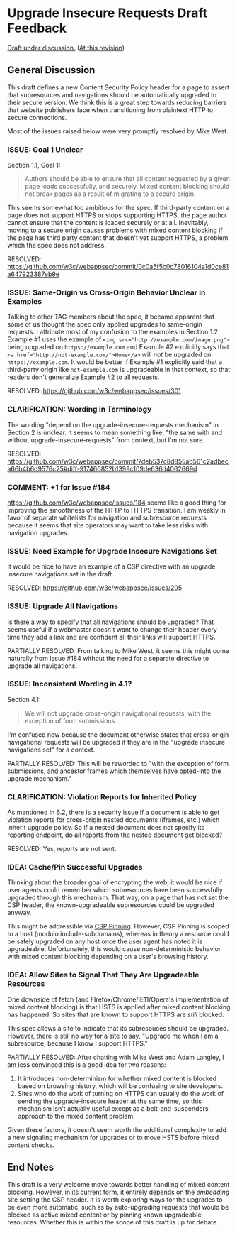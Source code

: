 # Upgrade Insecure Requests Draft Feedback

[Draft under discussion.](https://w3c.github.io/webappsec/specs/upgrade/) ([At this revision](https://github.com/w3c/webappsec/tree/f3ef3fb43394d57fa3ff9f93f22f3b057f7551be/specs/upgrade))

## General Discussion

This draft defines a new Content Security Policy header for a page to assert
that subresources and navigations should be automatically upgraded to their secure version. We think this is a great step towards reducing barriers that website publishers
face when transitioning from plaintext HTTP to secure connections.

Most of the issues raised below were very promptly resolved by Mike West.

### ISSUE: Goal 1 Unclear

Section 1.1, Goal 1:

> Authors should be able to ensure that all content requested by a given page
> loads successfully, and securely. Mixed content blocking should not break
> pages as a result of migrating to a secure origin.

This seems somewhat too ambitious for the spec. If third-party content on
a page does not support HTTPS or stops supporting HTTPS, the page author cannot
ensure that the content is loaded securely or at all. Inevitably, moving to
a secure origin causes problems with mixed content blocking if the page has
third party content that doesn't yet support HTTPS, a problem which the spec
does not address.

RESOLVED:
https://github.com/w3c/webappsec/commit/0c0a5f5c0c78016104a1d0ce81a647923387eb9e

### ISSUE: Same-Origin vs Cross-Origin Behavior Unclear in Examples

Talking to other TAG members about the spec, it became apparent that some of us
thought the spec only applied upgrades to same-origin requests. I attribute
most of my confusion to the examples in Section 1.2. Example #1 uses the
example of `<img src="http://example.com/image.png">` being upgraded on
`https://example.com` and Example #2 explicitly says that `<a
href="http://not-example.com/">Home</a>` will *not* be upgraded on
`https://example.com`. It would be better if Example #1 explicitly said that
a third-party origin like `not-example.com` is upgradeable in that context, so
that readers don't generalize Example #2 to all requests.

RESOLVED: https://github.com/w3c/webappsec/issues/301

### CLARIFICATION: Wording in Terminology

The wording "depend on the upgrade-insecure-requests mechanism" in Section 2 is
unclear. It seems to mean something like, "the same with and without
upgrade-insecure-requests" from context, but I'm not sure.

RESOLVED:
https://github.com/w3c/webappsec/commit/7deb537c8d855ab561c2adbeca66b4b6d9576c25#diff-917460852b1399c109de636d4062669d

### COMMENT: +1 for Issue #184

https://github.com/w3c/webappsec/issues/184 seems like a good thing for
improving the smoothness of the HTTP to HTTPS transition. I am weakly in favor
of separate whitelists for navigation and subresource requests because it seems
that site operators may want to take less risks with navigation upgrades.

### ISSUE: Need Example for Upgrade Insecure Navigations Set

It would be nice to have an example of a CSP directive with an upgrade insecure
navigations set in the draft.

RESOLVED: https://github.com/w3c/webappsec/issues/295

### ISSUE: Upgrade All Navigations

Is there a way to specify that all navigations should be upgraded? That seems
useful if a webmaster doesn't want to change their header every time they add
a link and are confident all their links will support HTTPS.

PARTIALLY RESOLVED: From talking to Mike West, it seems this might come naturally from Issue #184 without the need for a separate directive to upgrade all navigations.

### ISSUE: Inconsistent Wording in 4.1?

Section 4.1:
> We will not upgrade cross-origin navigational requests, with the exception of
> form submissions

I'm confused now because the document otherwise states that cross-origin
navigational requests will be upgraded if they are in the "upgrade insecure
navigations set" for a context.

PARTIALLY RESOLVED: This will be reworded to "with the exception of form
submissions, and ancestor frames which themselves have opted-into the upgrade
mechanism."

### CLARIFICATION: Violation Reports for Inherited Policy

As mentioned in 6.2, there is a security issue if a document is able to get
violation reports for cross-origin nested documents (iframes, etc.) which
inherit upgrade policy. So if a nested document does not specify its reporting
endpoint, do all reports from the nested document get blocked?

RESOLVED: Yes, reports are not sent.

### IDEA: Cache/Pin Successful Upgrades

Thinking about the broader goal of encrypting the web, it would be nice if
user agents could remember which subresources have been successfully upgraded
through this mechanism. That way, on a page that has not set the CSP header,
the known-upgradeable subresources could be upgraded anyway.

This might be addressible via [CSP Pinning](http://w3c.github.io/webappsec/specs/csp-pinning/). However, CSP Pinning is scoped to a host (modulo include-subdomains), whereas in theory a resource could be safely upgraded on any host once the user agent has noted it is upgradeable. Unfortunately, this would cause non-deterministic behavior with mixed content blocking depending on a user's browsing history.

### IDEA: Allow Sites to Signal That They Are Upgradeable Resources

One downside of fetch (and FIrefox/Chrome/IE11/Opera's implementation of mixed content
blocking) is that HSTS is applied after mixed content blocking has happened. So
sites that are known to support HTTPS are *still* blocked.

This spec allows a site to indicate that its subresouces should be upgraded.
However, there is still no way for a site to say, "Upgrade me when I am
a subresource, because I know I support HTTPS."

PARTIALLY RESOLVED: After chatting with Mike West and Adam Langley, I am less
convinced this is a good idea for two reasons:

1. It introduces non-determinism for whether mixed content is blocked based on
   browsing history, which will be confusing to site developers.
2. Sites who do the work of turning on HTTPS can usually do the work of sending
   the upgrade-insecure header at the same time, so this mechanism isn't
   actually useful except as a belt-and-suspenders approach to the mixed
   content problem.

Given these factors, it doesn't seem worth the additional complexity to add
a new signaling mechanism for upgrades or to move HSTS before mixed content
checks.

## End Notes

This draft is a very welcome move towards better handling of mixed content
blocking. However, in its current form, it entirely depends on the *embedding*
site setting the CSP header. It is worth exploring ways for the upgrades to be
even more automatic, such as by auto-upgrading requests that would be blocked
as active mixed content or by pinning known upgradeable resources.
Whether this is within the scope of this draft is up for debate.
